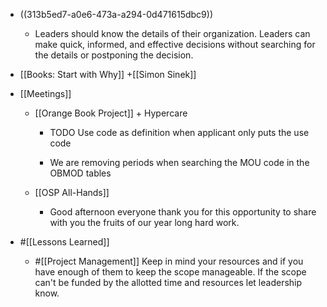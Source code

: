 - ((313b5ed7-a0e6-473a-a294-0d471615dbc9))
	 - Leaders should know the details of their organization. Leaders can make quick, informed, and effective decisions without searching for the details or postponing the decision. 

- [[Books: Start with Why]] +[[Simon Sinek]]

- [[Meetings]]
	 - [[Orange Book Project]] + Hypercare
		 - TODO Use code as definition when applicant only puts the use code

		 - We are removing periods when searching the MOU code in the OBMOD tables

	 - [[OSP All-Hands]]
		 - Good afternoon everyone thank you for this  opportunity to share with you the fruits of our year long hard work. 

- #[[Lessons Learned]]
	 - #[[Project Management]] Keep in mind your resources and if you have enough of them to keep the scope manageable. If the scope can't be funded by the allotted time and resources let leadership know.
